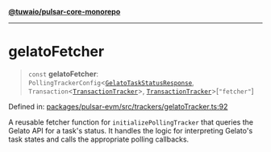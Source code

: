 [**@tuwaio/pulsar-core-monorepo**](../../../README.md)

***

# gelatoFetcher

> `const` **gelatoFetcher**: `PollingTrackerConfig`\<[`GelatoTaskStatusResponse`](../type-aliases/GelatoTaskStatusResponse.md), `Transaction`\<[`TransactionTracker`](../enumerations/TransactionTracker.md)\>, [`TransactionTracker`](../enumerations/TransactionTracker.md)\>\[`"fetcher"`\]

Defined in: [packages/pulsar-evm/src/trackers/gelatoTracker.ts:92](https://github.com/TuwaIO/pulsar-core/blob/b6b6c3a1756747dcac62deff3f3b4bb3716a2405/packages/pulsar-evm/src/trackers/gelatoTracker.ts#L92)

A reusable fetcher function for `initializePollingTracker` that queries the Gelato API for a task's status.
It handles the logic for interpreting Gelato's task states and calls the appropriate polling callbacks.
